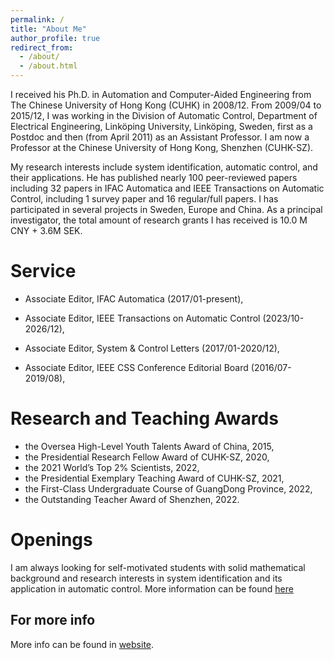 ```yaml
---
permalink: /
title: "About Me"
author_profile: true
redirect_from: 
  - /about/
  - /about.html
---
```


I received his Ph.D. in Automation and Computer-Aided Engineering from The Chinese University of Hong Kong (CUHK) in 2008/12. From 2009/04 to 2015/12, I was working in the Division of Automatic Control, Department of Electrical Engineering, Linköping University, Linköping, Sweden, first as a Postdoc and then (from April 2011) as an Assistant Professor. I am now a Professor at the Chinese University of Hong Kong, Shenzhen (CUHK-SZ).  

My research interests include system identification, automatic control, and their applications. He has published nearly 100 peer-reviewed papers including 32 papers in IFAC Automatica and IEEE Transactions on Automatic Control, including 1 survey paper and 16 regular/full papers. I has participated in several projects in Sweden, Europe and China. As a principal investigator, the total amount of research grants I has received is 10.0 M CNY + 3.6M SEK.



Service
======
* Associate Editor, IFAC Automatica (2017/01-present),

* Associate Editor, IEEE Transactions on Automatic Control (2023/10-2026/12),

* Associate Editor, System & Control Letters (2017/01-2020/12),

* Associate Editor, IEEE CSS Conference Editorial Board (2016/07-2019/08),
  
Research and Teaching Awards
======
* the Oversea High-Level Youth Talents Award of China, 2015,
* the Presidential Research Fellow Award of CUHK-SZ, 2020,
* the 2021 World’s Top 2% Scientists, 2022,
* the Presidential Exemplary Teaching Award of CUHK-SZ, 2021,
* the First-Class Undergraduate Course of GuangDong Province, 2022,
* the Outstanding Teacher Award of Shenzhen, 2022.

Openings
======
I am always looking for self-motivated students with solid mathematical background and research interests in system identification and its application in automatic control.
More information can be found [here](../files/Position_v2024-25.docx)

For more info
------
More info can be found in [website](https://sds.cuhk.edu.cn/en/teacher/265).
